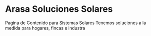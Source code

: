 # Arasa Soluciones Solares
Pagina de Contenido para Sistemas Solares
Tenemos soluciones a la medida para hogares, fincas e industra
